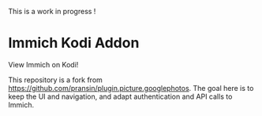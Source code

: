 This is a work in progress !

# Immich Kodi Addon
View Immich on Kodi!

This repository is a fork from https://github.com/pransin/plugin.picture.googlephotos. The goal here is to keep the UI and navigation, and adapt authentication and API calls to Immich.
